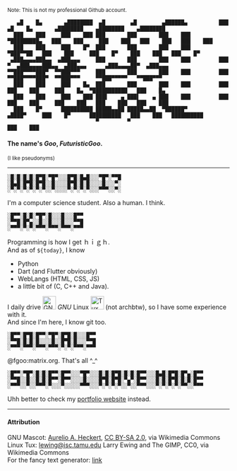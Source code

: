 <sup>Note: This is not my professional Github account. </sup>
```
   ▄█    █▄       ▄████████  ▄█        ▄█        ▄██████▄          ███        ▄█    █▄       ▄████████    ▄████████    ▄████████ 
  ███    ███     ███    ███ ███       ███       ███    ███     ▀█████████▄   ███    ███     ███    ███   ███    ███   ███    ███ 
  ███    ███     ███    █▀  ███       ███       ███    ███        ▀███▀▀██   ███    ███     ███    █▀    ███    ███   ███    █▀  
 ▄███▄▄▄▄███▄▄  ▄███▄▄▄     ███       ███       ███    ███         ███   ▀  ▄███▄▄▄▄███▄▄  ▄███▄▄▄      ▄███▄▄▄▄██▀  ▄███▄▄▄     
▀▀███▀▀▀▀███▀  ▀▀███▀▀▀     ███       ███       ███    ███         ███     ▀▀███▀▀▀▀███▀  ▀▀███▀▀▀     ▀▀███▀▀▀▀▀   ▀▀███▀▀▀     
  ███    ███     ███    █▄  ███       ███       ███    ███         ███       ███    ███     ███    █▄  ▀███████████   ███    █▄  
  ███    ███     ███    ███ ███▌    ▄ ███▌    ▄ ███    ███         ███       ███    ███     ███    ███   ███    ███   ███    ███ 
  ███    █▀      ██████████ █████▄▄██ █████▄▄██  ▀██████▀         ▄████▀     ███    █▀      ██████████   ███    ███   ██████████ 
                            ▀         ▀                                                                  ███    ███              
```


#### The name's <em>Goo</em>, <em><strong>FuturisticGoo</strong></em>.  
<sup>(I like pseudonyms)<sup>

---
```
░█░█░█░█░█▀█░▀█▀░░░█▀█░█▄█░░░▀█▀░▀▀█
░█▄█░█▀█░█▀█░░█░░░░█▀█░█░█░░░░█░░░▀░
░▀░▀░▀░▀░▀░▀░░▀░░░░▀░▀░▀░▀░░░▀▀▀░░▀░
```
I'm a computer science student. Also a human. I think.

```
░█▀▀░█░█░▀█▀░█░░░█░░░█▀▀
░▀▀█░█▀▄░░█░░█░░░█░░░▀▀█
░▀▀▀░▀░▀░▀▀▀░▀▀▀░▀▀▀░▀▀▀
```
Programming is how I get ｈｉｇｈ.  
And as of <code>${today}</code>, I know
- Python
- Dart (and Flutter obviously)
- WebLangs (HTML, CSS, JS)
- a little bit of (C, C++ and Java).

I daily drive <img src="https://upload.wikimedia.org/wikipedia/commons/2/22/Heckert_GNU_white.svg" alt="GNU" height="30"> <em>GNU</em> Linux  <img src="https://upload.wikimedia.org/wikipedia/commons/3/35/Tux.svg" alt="Tux Penguin" height="30"/> (not archbtw), so I have some experience with it.   
And since I'm here, I know git too.
```
░█▀▀░█▀█░█▀▀░▀█▀░█▀█░█░░░█▀▀
░▀▀█░█░█░█░░░░█░░█▀█░█░░░▀▀█
░▀▀▀░▀▀▀░▀▀▀░▀▀▀░▀░▀░▀▀▀░▀▀▀
```
@fgoo:matrix.org. That's all ⁠^⁠_^

```
░█▀▀░▀█▀░█░█░█▀▀░█▀▀░░░▀█▀░░░█░█░█▀█░█░█░█▀▀░░░█▄█░█▀█░█▀▄░█▀▀
░▀▀█░░█░░█░█░█▀▀░█▀▀░░░░█░░░░█▀█░█▀█░▀▄▀░█▀▀░░░█░█░█▀█░█░█░█▀▀
░▀▀▀░░▀░░▀▀▀░▀░░░▀░░░░░▀▀▀░░░▀░▀░▀░▀░░▀░░▀▀▀░░░▀░▀░▀░▀░▀▀░░▀▀▀
```
Uhh better to check my [portfolio website](https://futuristicgoo.github.io/) instead.

---
#### Attribution
GNU Mascot: <a href="https://commons.wikimedia.org/wiki/File:Heckert_GNU_white.svg">Aurelio A. Heckert</a>, <a href="https://creativecommons.org/licenses/by-sa/2.0">CC BY-SA 2.0</a>, via Wikimedia Commons  
Linux Tux: <a href="https://commons.wikimedia.org/wiki/File:Tux.svg">lewing@isc.tamu.edu Larry Ewing and The GIMP</a>, CC0, via Wikimedia Commons    
For the fancy text generator: <a href="https://patorjk.com/software/taag/">link</a>
